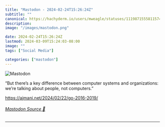 ```yaml
---
title: "Mastodon - 2024-02-24T15:26:24Z"
subtitle: ""
canonical: https://hachyderm.io/users/mweagle/statuses/111987155581157464
description:
image: "/images/mastodon.png"

date: 2024-02-24T15:26:24Z
lastmod: 2024-03-09T15:24:03-08:00
image: ""
tags: ["Social Media"]

categories: ["mastodon"]
---
```

![Mastodon](/images/mastodon.png)

<p>“But there’s a key difference between computer systems and organizations: we’re talking about people, not computers.”</p><p><a href="https://ajmani.net/2024/02/22/go-2016-2019/" target="_blank" rel="nofollow noopener noreferrer" translate="no"><span class="invisible">https://</span><span class="ellipsis">ajmani.net/2024/02/22/go-2016-</span><span class="invisible">2019/</span></a></p>


###### [Mastodon Source 🐘](https://hachyderm.io/@mweagle/111987155581157464)

___
